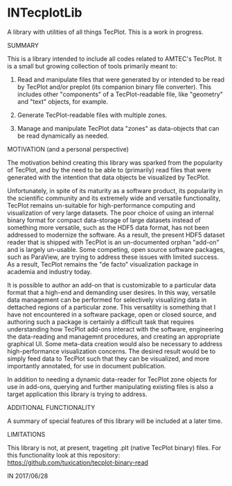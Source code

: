 # INTecplotLib
A library with utilities of all things TecPlot. This is a work in progress.


SUMMARY

This is a library intended to include all codes related to AMTEC's TecPlot.
It is a small but growing collection of tools primarily meant to:

1. Read and manipulate files that were generated by or intended to be read by
TecPlot and/or preplot (its companion binary file converter). This includes
other "components" of a TecPlot-readable file, like "geometry" and "text"
objects, for example.

2. Generate TecPlot-readable files with multiple zones.

3. Manage and manipulate TecPlot data "zones" as data-objects that can be
read dynamically as needed.


MOTIVATION (and a personal perspective)

The motivation behind creating this library was sparked from the popularity
of TecPlot, and by the need to be able to (primarily) read files that were
generated with the intention that data objects be visualized by TecPlot.

Unfortunately, in spite of its maturity as a software product, its popularity
in the scientific community and its extremely wide and versatile functionality,
TecPlot remains un-suitable for high-performance computing and visualization
of very large datasets. The poor choice of using an internal binary format
for compact data-storage of large datasets instead of something more versatile,
such as the HDF5 data format, has not been addressed to modernize the software.
As a result, the present HDF5 dataset reader that is shipped with TecPlot is
an un-documented orphan "add-on" and is largely un-usable. Some competing, open
source software packages, such as ParaView, are trying to address these issues
with limited success. As a result, TecPlot remains the "de facto" visualization
package in academia and industry today.

It is possible to author an add-on that is customizable to a particular data
format that a high-end and demanding user desires. In this way, versatile
data management can be performed for selectively visualizing data in dettached
regions of a particular zone. This versatility is something that I have not
encountered in a software package, open or closed source, and authoring such
a package is certainly a difficult task that requires understanding how TecPlot
add-ons interact with the software, engineering the data-reading and managemnt
procedures, and creating an appropriate graphical UI. Some meta-data creation
would also be necessary to address high-performance visualization concerns. The
desired result would be to simply feed data to TecPlot such that they can be
visualized, and more importantly annotated, for use in document publication.

In addition to needing a dynamic data-reader for TecPlot zone objects for use
in add-ons, querying and further manipulating existing files is also a target
application this library is trying to address.


ADDITIONAL FUNCTIONALITY

A summary of special features of this library will be included at a later time.


LIMITATIONS

This library is not, at present, trageting .plt (native TecPlot binary) files.
For this functionality look at this repository:
https://github.com/tuxication/tecplot-binary-read


IN 2017/06/28
